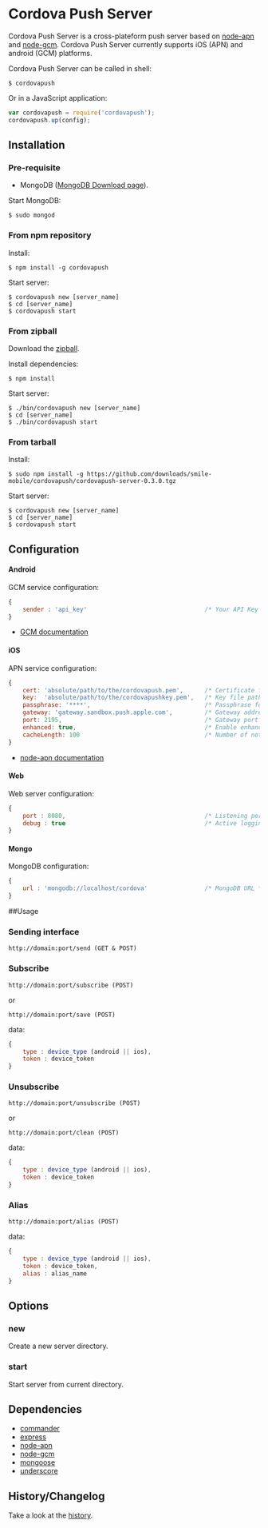 # Cordova Push Server

Cordova Push Server is a cross-plateform push server based on [node-apn](https://github.com/argon/node-apn) and [node-gcm](https://github.com/ToothlessGear/node-gcm). Cordova Push Server currently supports iOS (APN) and android (GCM) platforms.

Cordova Push Server can be called in shell:
```shell
$ cordovapush
```

Or in a JavaScript application:
```js
var cordovapush = require('cordovapush');
cordovapush.up(config);
```

## Installation

### Pre-requisite

+ MongoDB ([MongoDB Download page](http://www.mongodb.org/downloads)).

Start MongoDB:
```shell
$ sudo mongod
```

### From npm repository

Install:
```shell
$ npm install -g cordovapush
```

Start server:

```shell
$ cordovapush new [server_name]
$ cd [server_name]
$ cordovapush start
```

### From zipball

Download the [zipball](https://github.com/downloads/smile-mobile/cordovapush/cordovapush-server-0.3.0.zip).

Install dependencies:
```shell
$ npm install
```

Start server:

```shell
$ ./bin/cordovapush new [server_name]
$ cd [server_name]
$ ./bin/cordovapush start
```

### From tarball

Install:
```shell
$ sudo npm install -g https://github.com/downloads/smile-mobile/cordovapush/cordovapush-server-0.3.0.tgz
```

Start server:

```shell
$ cordovapush new [server_name]
$ cd [server_name]
$ cordovapush start
```

## Configuration

#### Android

GCM service configuration:
```js
{
	sender : 'api_key'                                 /* Your API Key */
}
```
  + [GCM documentation](http://developer.android.com/guide/google/gcm/gs.html)

#### iOS

APN service configuration:
```js
{
	cert: 'absolute/path/to/the/cordovapush.pem',      /* Certificate file path */
	key:  'absolute/path/to/the/cordovapushkey.pem',   /* Key file path */
	passphrase: '****',                                /* Passphrase for the Key file */
	gateway: 'gateway.sandbox.push.apple.com',         /* Gateway address */
	port: 2195,                                        /* Gateway port */
	enhanced: true,                                    /* Enable enhanced format */
	cacheLength: 100                                   /* Number of notifications to cache */
}
```
  + [node-apn documentation](https://github.com/argon/node-apn#connecting)

#### Web

Web server configuration:
```js
{
	port : 8080,                                       /* Listening port */
	debug : true                                       /* Active logging request mode */
}
```

#### Mongo

MongoDB configuration:
```js
{
	url : 'mongodb://localhost/cordova'                /* MongoDB URL */
}
```

##Usage

### Sending interface

```
http://domain:port/send (GET & POST)
```

### Subscribe

```
http://domain:port/subscribe (POST)
```

or


```
http://domain:port/save (POST)
```

data:
```js
{
	type : device_type (android || ios),
	token : device_token
}
```

### Unsubscribe

```
http://domain:port/unsubscribe (POST)
```

or


```
http://domain:port/clean (POST)
```

data:
```js
{
	type : device_type (android || ios),
	token : device_token
}
```

### Alias

```
http://domain:port/alias (POST)
```

data:
```js
{
	type : device_type (android || ios),
	token : device_token,
	alias : alias_name
}
```

## Options

### new

Create a new server directory.

### start

Start server from current directory.

## Dependencies

  * [commander](https://github.com/visionmedia/commander.js)
  * [express](https://github.com/visionmedia/express)
  * [node-apn](https://github.com/argon/node-apn)
  * [node-gcm](https://github.com/ToothlessGear/node-gcm)
  * [mongoose](https://github.com/LearnBoost/mongoose)
  * [underscore](https://github.com/documentcloud/underscore)


## History/Changelog

Take a look at the [history](https://github.com/smile-mobile/cordovapush/blob/master/server/HISTORY.md).
